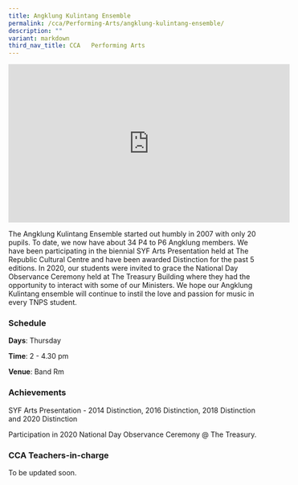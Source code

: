 ```yaml
---
title: Angklung Kulintang Ensemble
permalink: /cca/Performing-Arts/angklung-kulintang-ensemble/
description: ""
variant: markdown
third_nav_title: CCA   Performing Arts
---
```

<center><iframe width="560" height="315" src="https://www.youtube.com/embed/9NsvjcS_7b0" title="Angklung" frameborder="0" allow="accelerometer; autoplay; clipboard-write; encrypted-media; gyroscope; picture-in-picture" allowfullscreen=""></iframe></center>


The Angklung Kulintang Ensemble started out humbly in 2007 with only 20 pupils. To date, we now have about 34 P4 to P6 Angklung members. We have been participating in the biennial SYF Arts Presentation held at The Republic Cultural Centre and have been awarded Distinction for the past 5 editions. In 2020, our students were invited to grace the National Day Observance Ceremony held at The Treasury Building where they had the opportunity to interact with some of our Ministers. We hope our Angklung Kulintang ensemble will continue to instil the love and passion for music in every TNPS student.

  

### Schedule

**Days**: Thursday

**Time**: 2 - 4.30 pm

**Venue**: Band Rm

  

### Achievements

SYF Arts Presentation - 2014 Distinction, 2016 Distinction, 2018 Distinction and 2020 Distinction

Participation in 2020 National Day Observance Ceremony @ The Treasury.

  

### CCA Teachers-in-charge

To be updated soon.